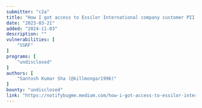 ```yaml
---
submitter: "c2a"
title: "How I got access to Essilor International company customer PII INFO by AWS metadata access through SSRF"
date: "2023-03-21"
added: "2024-11-03"
description: ""
vulnerabilities: [
    "SSRF"
]
programs: [
    "undisclosed"
]
authors: [
    "Santosh Kumar Sha (@killmongar1996)"
]
bounty: "undisclosed"
link: "https://notifybugme.medium.com/how-i-got-access-to-essilor-international-company-customer-pii-info-by-aws-metadata-access-through-3da02f4c79f0"
---
```




